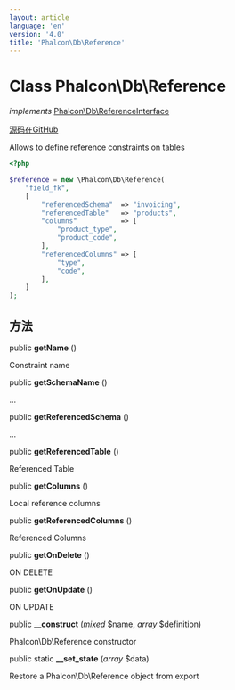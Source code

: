 ```yaml
---
layout: article
language: 'en'
version: '4.0'
title: 'Phalcon\Db\Reference'
---
```

# Class **Phalcon\Db\Reference**

*implements* [Phalcon\Db\ReferenceInterface](Phalcon_Db_ReferenceInterface)

<a href="https://github.com/phalcon/cphalcon/tree/v4.0.0/phalcon/db/reference.zep" class="btn btn-default btn-sm">源码在GitHub</a>

Allows to define reference constraints on tables

```php
<?php

$reference = new \Phalcon\Db\Reference(
    "field_fk",
    [
        "referencedSchema"  => "invoicing",
        "referencedTable"   => "products",
        "columns"           => [
            "product_type",
            "product_code",
        ],
        "referencedColumns" => [
            "type",
            "code",
        ],
    ]
);

```

## 方法

public **getName** ()

Constraint name

public **getSchemaName** ()

...

public **getReferencedSchema** ()

...

public **getReferencedTable** ()

Referenced Table

public **getColumns** ()

Local reference columns

public **getReferencedColumns** ()

Referenced Columns

public **getOnDelete** ()

ON DELETE

public **getOnUpdate** ()

ON UPDATE

public **__construct** (*mixed* $name, *array* $definition)

Phalcon\Db\Reference constructor

public static **__set_state** (*array* $data)

Restore a Phalcon\Db\Reference object from export